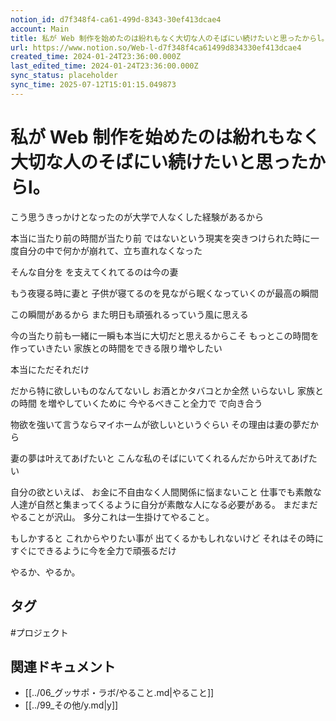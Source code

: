 ```yaml
---
notion_id: d7f348f4-ca61-499d-8343-30ef413dcae4
account: Main
title: 私が Web 制作を始めたのは紛れもなく大切な人のそばにい続けたいと思ったからl。
url: https://www.notion.so/Web-l-d7f348f4ca61499d834330ef413dcae4
created_time: 2024-01-24T23:36:00.000Z
last_edited_time: 2024-01-24T23:36:00.000Z
sync_status: placeholder
sync_time: 2025-07-12T15:01:15.049873
---
```

# 私が Web 制作を始めたのは紛れもなく大切な人のそばにい続けたいと思ったからl。

こう思うきっかけとなったのが大学で人なくした経験があるから

本当に当たり前の時間が当たり前 ではないという現実を突きつけられた時に一度自分の中で何かが崩れて、立ち直れなくなった

そんな自分を を支えてくれてるのは今の妻

もう夜寝る時に妻と 子供が寝てるのを見ながら眠くなっていくのが最高の瞬間

この瞬間があるから また明日も頑張れるっていう風に思える

今の当たり前も一緒に一瞬も本当に大切だと思えるからこそ
もっとこの時間を作っていきたい
家族との時間をできる限り増やしたい

本当にただそれだけ

だから特に欲しいものなんてないし
お酒とかタバコとか全然 いらないし
家族との時間 を増やしていくために
今やるべきこと全力で で向き合う

物欲を強いて言うならマイホームが欲しいというぐらい
その理由は妻の夢だから

妻の夢は叶えてあげたいと
こんな私のそばにいてくれるんだから叶えてあげたい

自分の欲といえば、
お金に不自由なく人間関係に悩まないこと
仕事でも素敵な人達が自然と集まってくるように自分が素敵な人になる必要がある。
まだまだやることが沢山。
多分これは一生掛けてやること。


もしかすると これからやりたい事が
出てくるかもしれないけど
それはその時にすぐにできるように今を全力で頑張るだけ

やるか、やるか。

## タグ

#プロジェクト 

## 関連ドキュメント

- [[../06_グッサポ・ラボ/やること.md|やること]]
- [[../99_その他/y.md|y]]
